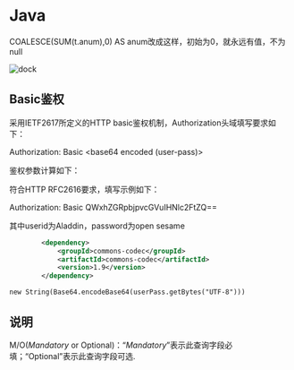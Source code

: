 # Java

COALESCE(SUM(t.anum),0) AS anum改成这样，初始为0，就永远有值，不为null



<img :src="$withBase('/img/Java学习路线图.jpg')" alt="dock">

## Basic鉴权

采用IETF2617所定义的HTTP basic鉴权机制，Authorization头域填写要求如下：

Authorization: Basic <base64 encoded (user-pass)>

鉴权参数计算如下：

符合HTTP RFC2616要求，填写示例如下：

Authorization: Basic QWxhZGRpbjpvcGVuIHNlc2FtZQ==

其中userid为Aladdin，password为open sesame

```xml
		<dependency>
			<groupId>commons-codec</groupId>
			<artifactId>commons-codec</artifactId>
			<version>1.9</version>
		</dependency>
```

`new String(Base64.encodeBase64(userPass.getBytes("UTF-8")))`



##  说明

M/O(*Mandatory* or Optional)：“*Mandatory*”表示此查询字段必填；“Optional”表示此查询字段可选.

